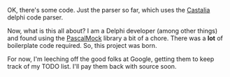 OK, there's some code.  Just the parser so far, which uses the [Castalia](http://code.google.com/p/castaliadelphiparser) delphi code parser.

Now, what is this all about?  I am a Delphi developer (among other things) and found using the [PascalMock](http://sourceforge.net/projects/pascalmock/) library a bit of a chore.  There was a **lot** of boilerplate code required.  So, this project was born.

For now, I'm leeching off the good folks at Google, getting them to keep track of my TODO list.  I'll pay them back with source soon.